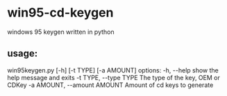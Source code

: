 # win95-cd-keygen
windows 95 keygen written in python

## usage:
win95keygen.py [-h] [-t TYPE] [-a AMOUNT]
options:
  -h, --help            show the help message and exits
  -t TYPE, --type TYPE  The type of the key, OEM or CDKey
  -a AMOUNT, --amount AMOUNT  Amount of cd keys to generate
